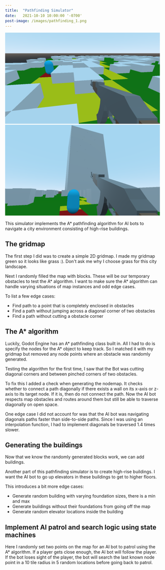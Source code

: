 ```yaml
---
title:  "Pathfinding Simulator"
date:   2021-10-10 10:00:00 '-0700'
post-image: /images/pathfinding_1.png
---
```


<div id="lightgallery">
    <a href="/images/pathfinding_1.png" data-sub-html="Generated A* path in yellow" class="img-ctn large-image">
        <div class="img-wrap">
            <img src="/images/pathfinding_1.png">
            <i class="fas fa-search"></i>
        </div>
    </a>
    <a href="/images/pathfinding_2.png" data-sub-html="Generated high-rise building" class="img-ctn">
        <div class="img-wrap">
            <img src="/images/pathfinding_2.png">
            <i class="fas fa-search"></i>
        </div>
    </a>
</div>

This simulator implements the A* pathfinding algorithm for AI bots to navigate a city environment consisting of high-rise buildings.

## The gridmap
The first step I did was to create a simple 2D gridmap. I made my gridmap green so it looks like grass :). Don't ask me why I choose grass for this city landscape.

Next I randomly filled the map with blocks. These will be our temporary obstacles to test the A* algorithm. I want to make sure the A* algorithm can handle varying situations of map instances and odd edge cases.

To list a few edge cases:
- Find path to a point that is completely enclosed in obstacles
- Find a path without jumping across a diagonal corner of two obstacles
- Find a path without cutting a obstacle corner

## The A* algorithm
Luckily, Godot Engine has an A* pathfinding class built in. All I had to do is specify the nodes for the A* object to keep track. So I matched it with my gridmap but removed any node points where an obstacle was randomly generated.

Testing the algorithm for the first time, I saw that the Bot was cutting diagonal corners and between pinched corners of two obstacles.

To fix this I added a check when generating the nodemap. It checks whether to connect a path diagonally if there exists a wall on its x-axis or z-axis to its target node. If it is, then do not connect the path.
Now the AI bot respects map obstacles and routes around them but still be able to traverse diagonally on open space.

One edge case I did not account for was that the AI bot was navigating diagonals paths faster than side-to-side paths. Since I was using an interpolation function, I had to implement diagonals be traversed 1.4 times slower.

## Generating the buildings
Now that we know the randomly generated blocks work, we can add buildings.

Another part of this pathfinding simulator is to create high-rise buildings. I want the AI bot to go up elevators in these buildings to get to higher floors.

This introduces a bit more edge cases:
- Generate random building with varying foundation sizes, there is a min and max
- Generate buildings without their foundations from going off the map
- Generate random elevator locations inside the building

## Implement AI patrol and search logic using state machines
Here I randomly set two points on the map for an AI bot to patrol using the A* algorithm. If a player gets close enough, the AI bot will follow the player. If the bot loses sight of the player, the bot will search the last known node point in a 10 tile radius in 5 random locations before going back to patrol.


